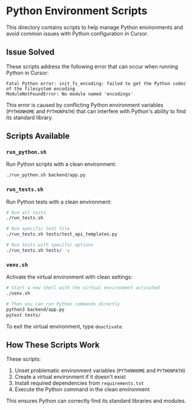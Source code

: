 # Python Environment Scripts

This directory contains scripts to help manage Python environments and avoid common issues with Python configuration in Cursor.

## Issue Solved

These scripts address the following error that can occur when running Python in Cursor:
```
Fatal Python error: init_fs_encoding: failed to get the Python codec of the filesystem encoding
ModuleNotFoundError: No module named 'encodings'
```

This error is caused by conflicting Python environment variables (`PYTHONHOME` and `PYTHONPATH`) that can interfere with Python's ability to find its standard library.

## Scripts Available

### `run_python.sh`

Run Python scripts with a clean environment:

```bash
./run_python.sh backend/app.py
```

### `run_tests.sh`

Run Python tests with a clean environment:

```bash
# Run all tests
./run_tests.sh

# Run specific test file
./run_tests.sh tests/test_api_templates.py 

# Run tests with specific options
./run_tests.sh tests/ -v
```

### `venv.sh`

Activate the virtual environment with clean settings:

```bash
# Start a new shell with the virtual environment activated
./venv.sh

# Then you can run Python commands directly
python3 backend/app.py
pytest tests/
```

To exit the virtual environment, type `deactivate`.

## How These Scripts Work

These scripts:

1. Unset problematic environment variables (`PYTHONHOME` and `PYTHONPATH`)
2. Create a virtual environment if it doesn't exist
3. Install required dependencies from `requirements.txt`
4. Execute the Python command in the clean environment

This ensures Python can correctly find its standard libraries and modules. 